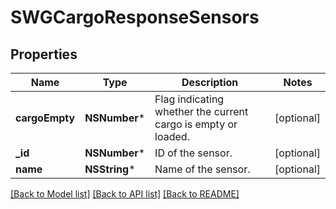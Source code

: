 # SWGCargoResponseSensors

## Properties
Name | Type | Description | Notes
------------ | ------------- | ------------- | -------------
**cargoEmpty** | **NSNumber*** | Flag indicating whether the current cargo is empty or loaded. | [optional] 
**_id** | **NSNumber*** | ID of the sensor. | [optional] 
**name** | **NSString*** | Name of the sensor. | [optional] 

[[Back to Model list]](../README.md#documentation-for-models) [[Back to API list]](../README.md#documentation-for-api-endpoints) [[Back to README]](../README.md)



